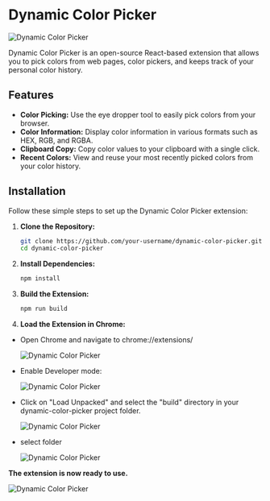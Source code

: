 # Dynamic Color Picker

![Dynamic Color Picker](https://res.cloudinary.com/df9fyawpk/image/upload/v1700914847/Dynamic%20color%20picker/Screenshot_2023-11-25_174804_ocd62v.png)

Dynamic Color Picker is an open-source React-based extension that allows you to pick colors from web pages, color pickers, and keeps track of your personal color history.

## Features

- **Color Picking:** Use the eye dropper tool to easily pick colors from your browser.
- **Color Information:** Display color information in various formats such as HEX, RGB, and RGBA.
- **Clipboard Copy:** Copy color values to your clipboard with a single click.
- **Recent Colors:** View and reuse your most recently picked colors from your color history.

## Installation

Follow these simple steps to set up the Dynamic Color Picker extension:

1. **Clone the Repository:**

   ```bash
   git clone https://github.com/your-username/dynamic-color-picker.git
   cd dynamic-color-picker
   ```

2. **Install Dependencies:**

   ```bash
   npm install
   ```

3. **Build the Extension:**

   ```bash
   npm run build
   ```

4. **Load the Extension in Chrome:**

- Open Chrome and navigate to chrome://extensions/

  ![Dynamic Color Picker](https://res.cloudinary.com/df9fyawpk/image/upload/v1700915854/Dynamic%20color%20picker/Screenshot_2023-11-25_180700_ckrrwo.png)

- Enable Developer mode:

  ![Dynamic Color Picker](https://res.cloudinary.com/df9fyawpk/image/upload/v1700916131/Dynamic%20color%20picker/Screenshot_2023-11-25_181201_hxi9rb.png)

- Click on "Load Unpacked" and select the "build" directory in your dynamic-color-picker project folder.

  ![Dynamic Color Picker](https://res.cloudinary.com/df9fyawpk/image/upload/v1700916352/Dynamic%20color%20picker/Screenshot_2023-11-25_181539_oafdje.png)

- select folder

  ![Dynamic Color Picker](https://res.cloudinary.com/df9fyawpk/image/upload/v1700916603/Dynamic%20color%20picker/Screenshot_2023-11-25_181912_ecr248.png)

**The extension is now ready to use.**

![Dynamic Color Picker](https://res.cloudinary.com/df9fyawpk/image/upload/v1700916700/Dynamic%20color%20picker/Screenshot_2023-11-25_182125_h9vobw.png)

